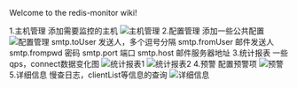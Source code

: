 Welcome to the redis-monitor wiki!

1.主机管理
添加需要监控的主机
![主机管理](https://github.com/shaowei3384/redis-monitor/blob/master/screenshot/主机管理.png)
2.配置管理
添加一些公共配置
![配置管理](https://github.com/shaowei3384/redis-monitor/blob/master/screenshot/配置管理.png)
smtp.toUser	发送人，多个逗号分隔
smtp.fromUser	邮件发送人
smtp.frompwd	密码
smtp.port	端口
smtp.host	邮件服务器地址
3.统计报表
一些qps，connect数据变化图
![统计报表1](https://github.com/shaowei3384/redis-monitor/blob/master/screenshot/统计报表1.png)
![统计报表2](https://github.com/shaowei3384/redis-monitor/blob/master/screenshot/统计报表2.png)
4.预警
配置预警项
![预警](https://github.com/shaowei3384/redis-monitor/blob/master/screenshot/预警.png)
5.详细信息
慢查日志，clientList等信息的查询 
![详细信息](https://github.com/shaowei3384/redis-monitor/blob/master/screenshot/详细信息.png)
